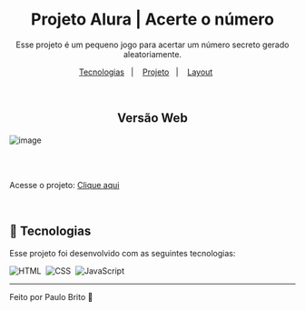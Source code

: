 <h1 align="center"> Projeto Alura | Acerte o número </h1>
<p align="center">
Esse projeto é um pequeno jogo para acertar um número secreto gerado aleatoriamente.
</p>

<p align="center">
  <a href="#-tecnologias">Tecnologias</a>&nbsp;&nbsp;&nbsp;|&nbsp;&nbsp;&nbsp;
  <a href="#-projeto">Projeto</a>&nbsp;&nbsp;&nbsp;|&nbsp;&nbsp;&nbsp;
  <a href="#-layout">Layout</a>&nbsp;&nbsp;&nbsp;&nbsp;&nbsp;&nbsp;
</p>

<br>

<h2 align="center"> Versão Web  </h2>

![image](![image](https://github.com/Paulobritto34/JogoAcerteOnumero/assets/98286250/c094c39e-cfad-431b-bbf4-78513c1668b1))

<br>

<br>

Acesse o projeto: <a href="https://paulobritto34.github.io/Desafio_Frontend_Mentor_Social_links_profile_main/" target="_blank">Clique aqui</a>

<br>

## 🚀 Tecnologias

Esse projeto foi desenvolvido com as seguintes tecnologias:

![HTML](https://img.shields.io/badge/-HTML-05122A?style=flat&logo=HTML5)&nbsp;
![CSS](https://img.shields.io/badge/-CSS-05122A?style=flat&logo=CSS3&logoColor=1572B6)&nbsp;
![JavaScript](https://img.shields.io/badge/-JavaScript-05122A?style=flat&logo=JavaScript&logoColor=JavaScript)&nbsp;

---

Feito por Paulo Brito 🧐
